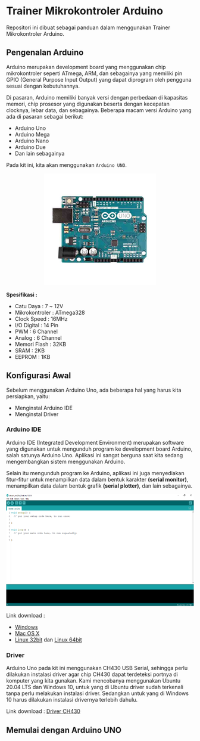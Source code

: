 # Trainer Mikrokontroler Arduino

Repositori ini dibuat sebagai panduan dalam menggunakan Trainer Mikrokontroler Arduino.

## Pengenalan Arduino

Arduino merupakan development board yang menggunakan chip mikrokontroler seperti ATmega, ARM, dan sebagainya yang memiliki pin GPIO (General Purpose Input Output) yang dapat diprogram oleh pengguna sesuai dengan kebutuhannya.

Di pasaran, Arduino memiliki banyak versi dengan perbedaan di kapasitas memori, chip prosesor yang digunakan beserta dengan kecepatan clocknya, lebar data, dan sebagainya. Beberapa macam versi Arduino yang ada di pasaran sebagai berikut:
* Arduino Uno
* Arduino Mega
* Arduino Nano
* Arduino Due
* Dan lain sebagainya

Pada kit ini, kita akan menggunakan ```Arduino UNO```.

<p align="center">
<img src="/Gambar/spek-arduino-uno.jpg" height="300">
</p>

**Spesifikasi :**
* Catu Daya : 7 ~ 12V
* Mikrokontroler : ATmega328
* Clock Speed : 16MHz
* I/O Digital : 14 Pin
* PWM : 6 Channel
* Analog : 6 Channel
* Memori Flash : 32KB
* SRAM : 2KB
* EEPROM : 1KB


## Konfigurasi Awal

Sebelum menggunakan Arduino Uno, ada beberapa hal yang harus kita persiapkan, yaitu:
* Menginstal Arduino IDE
* Menginstal Driver

### Arduino IDE

Arduino IDE (Integrated Development Environment) merupakan software yang digunakan untuk mengunduh program ke development board Arduino, salah satunya Arduino Uno. Aplikasi ini sangat berguna saat kita sedang mengembangkan sistem menggunakan Arduino. 

Selain itu mengunduh program ke Arduino, aplikasi ini juga menyediakan fitur-fitur untuk menampilkan data dalam bentuk karakter **(serial monitor)**, menampilkan data dalam bentuk grafik **(serial plotter)**, dan lain sebagainya.

<p align="center">
<img src="/Gambar/arduino-ide.png" height="300">
</p>

Link download : 
* [Windows](https://downloads.arduino.cc/arduino-1.8.19-windows.exe?_gl=1*10zb8qe*_ga*MTExNTg0MTIyNC4xNjY1NjMyOTg5*_ga_NEXN8H46L5*MTY2OTI1Nzg0NS4xNy4wLjE2NjkyNTc4NDUuMC4wLjA.)
* [Mac OS X](https://downloads.arduino.cc/arduino-1.8.19-macosx.zip?_gl=1*oxswi5*_ga*MTExNTg0MTIyNC4xNjY1NjMyOTg5*_ga_NEXN8H46L5*MTY2OTI1Nzg0NS4xNy4wLjE2NjkyNTc4NDUuMC4wLjA.)
* [Linux 32bit](https://downloads.arduino.cc/arduino-1.8.19-linux32.tar.xz?_gl=1*h5w09j*_ga*MTExNTg0MTIyNC4xNjY1NjMyOTg5*_ga_NEXN8H46L5*MTY2OTI1Nzg0NS4xNy4wLjE2NjkyNTc4NDUuMC4wLjA.) dan [Linux 64bit](https://downloads.arduino.cc/arduino-1.8.19-linux64.tar.xz?_gl=1*h5w09j*_ga*MTExNTg0MTIyNC4xNjY1NjMyOTg5*_ga_NEXN8H46L5*MTY2OTI1Nzg0NS4xNy4wLjE2NjkyNTc4NDUuMC4wLjA.)

### Driver

Arduino Uno pada kit ini menggunakan CH430 USB Serial, sehingga perlu dilakukan instalasi driver agar chip CH430 dapat terdeteksi portnya di komputer yang kita gunakan. Kami mencobanya menggunakan Ubuntu 20.04 LTS dan Windows 10, untuk yang di Ubuntu driver sudah terkenali tanpa perlu melakukan instalasi driver. Sedangkan untuk yang di Windows 10 harus dilakukan instalasi drivernya terlebih dahulu.

Link download : [Driver CH430](https://sparks.gogo.co.nz/ch340.html)

## Memulai dengan Arduino UNO


